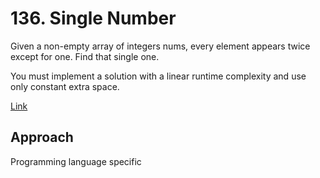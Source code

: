 # 136. Single Number

Given a non-empty array of integers nums, every element appears twice except for one. Find that single one.

You must implement a solution with a linear runtime complexity and use only constant extra space.

[Link](https://leetcode.com/problems/single-number/)

## Approach

Programming language specific